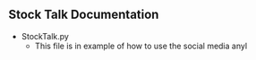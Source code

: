 ## Stock Talk Documentation
* StockTalk.py
   * This file is in example of how to use the social media anyl
